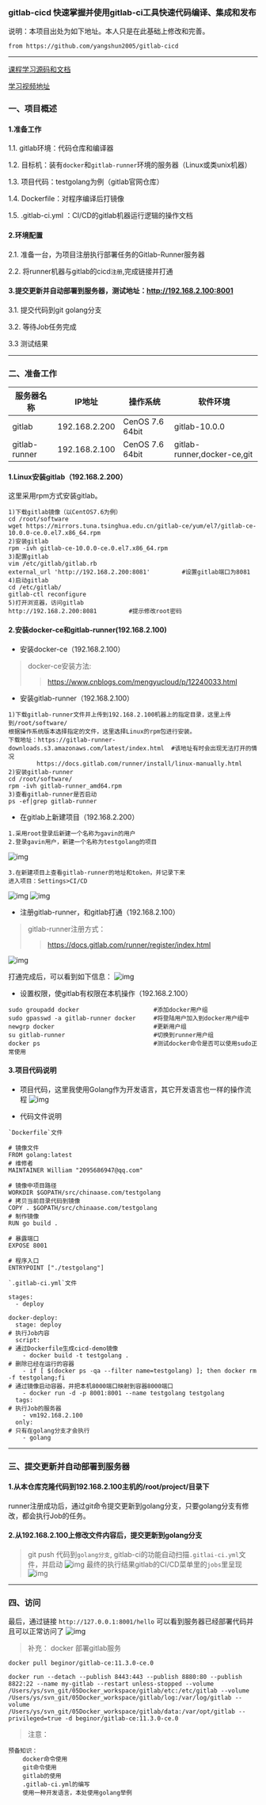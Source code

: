 ### gitlab-cicd   快速掌握并使用gitlab-ci工具快速代码编译、集成和发布

说明：本项目出处为如下地址。本人只是在此基础上修改和完善。
```
from https://github.com/yangshun2005/gitlab-cicd
```
---

[课程学习源码和文档](https://github.com/yangshun2005/gitlab-cicd)

[学习视频地址](https://www.bilibili.com/video/av92022124/)

### 一、项目概述

#### 1.准备工作

1.1. gitlab环境：代码仓库和编译器

1.2. 目标机：装有`docker`和`gitlab-runner`环境的服务器（Linux或类unix机器）

1.3. 项目代码：testgolang为例（gitlab官网仓库）

1.4. Dockerfile：对程序编译后打镜像

1.5. .gitlab-ci.yml ：CI/CD的gitlab机器运行逻辑的操作文档

#### 2.环境配置

2.1. 准备一台，为项目注册执行部署任务的Gitlab-Runner服务器

2.2. 将runner机器与gitlab的cicd`注册`,完成链接并打通

#### 3.提交更新并自动部署到服务器，测试地址：http://192.168.2.100:8001

3.1. 提交代码到git golang分支

3.2. 等待Job任务完成

3.3 测试结果

---

### 二、准备工作

|服务器名称|IP地址|操作系统|软件环境|
|--------|-----|-----|-----|
|gitlab|192.168.2.200|CenOS 7.6 64bit|gitlab-10.0.0|
|gitlab-runner|192.168.2.100|CenOS 7.6 64bit|gitlab-runner,docker-ce,git|

#### 1.Linux安装gitlab（192.168.2.200）

这里采用rpm方式安装gitlab。
```
1)下载gitlab镜像（以CentOS7.6为例）
cd /root/software
wget https://mirrors.tuna.tsinghua.edu.cn/gitlab-ce/yum/el7/gitlab-ce-10.0.0-ce.0.el7.x86_64.rpm
2)安装gitlab
rpm -ivh gitlab-ce-10.0.0-ce.0.el7.x86_64.rpm
3)配置gitlab
vim /etc/gitlab/gitlab.rb
external_url 'http://192.168.2.200:8081'         #设置gitlab端口为8081
4)启动gitlab
cd /etc/gitlab/
gitlab-ctl reconfigure
5)打开浏览器，访问gitlab
http://192.168.2.200:8081         #提示修改root密码
```

#### 2.安装docker-ce和gitlab-runner(192.168.2.100)

* 安装docker-ce（192.168.2.100）
>docker-ce安装方法:
>> https://www.cnblogs.com/mengyucloud/p/12240033.html

* 安装gitlab-runner（192.168.2.100）
```
1)下载gitlab-runner文件并上传到192.168.2.100机器上的指定目录，这里上传到/root/software/
根据操作系统版本选择指定的文件，这里选择Linux的rpm包进行安装。
下载地址：https://gitlab-runner-downloads.s3.amazonaws.com/latest/index.html  #该地址有时会出现无法打开的情况
        https://docs.gitlab.com/runner/install/linux-manually.html
2)安装gitlab-runner
cd /root/software/
rpm -ivh gitlab-runner_amd64.rpm
3)查看gitlab-runner是否启动
ps -ef|grep gitlab-runner
```

* 在gitlab上新建项目（192.168.2.200）
```
1.采用root登录后新建一个名称为gavin的用户
2.登录gavin用户，新建一个名称为testgolang的项目
```
![img](./imgs/1gitlab.jpg)
```
3.在新建项目上查看gitlab-runner的地址和token，并记录下来
进入项目：Settings>CI/CD
```
![img](./imgs/2gitlab.jpg)
![img](./imgs/3gitlab.jpg)

* 注册gitlab-runner，和gitlab打通（192.168.2.100）
>gitlab-runner注册方式：
>>  https://docs.gitlab.com/runner/register/index.html

![img](./imgs/4gitlab.jpg)

打通完成后，可以看到如下信息：
![img](./imgs/5gitlab.jpg)

* 设置权限，使gitlab有权限在本机操作（192.168.2.100）
```
sudo groupadd docker                     #添加docker用户组
sudo gpasswd -a gitlab-runner docker     #将登陆用户加入到docker用户组中
newgrp docker                            #更新用户组
su gitlab-runner                         #切换到runner用户组
docker ps                                #测试docker命令是否可以使用sudo正常使用
```

#### 3.项目代码说明

* 项目代码，这里我使用Golang作为开发语言，其它开发语言也一样的操作流程
![img](./imgs/WX20200226-162255@2x.png)

* 代码文件说明
```
`Dockerfile`文件
```

```
# 镜像文件
FROM golang:latest
# 维修者
MAINTAINER William "2095686947@qq.com"

# 镜像中项目路径
WORKDIR $GOPATH/src/chinaase.com/testgolang
# 拷贝当前目录代码到镜像
COPY . $GOPATH/src/chinaase.com/testgolang
# 制作镜像
RUN go build .

# 暴露端口
EXPOSE 8001

# 程序入口
ENTRYPOINT ["./testgolang"]
```

```
`.gitlab-ci.yml`文件
```

```
stages:
  - deploy

docker-deploy:
  stage: deploy
# 执行Job内容
  script:
# 通过Dockerfile生成cicd-demo镜像
    - docker build -t testgolang .
# 删除已经在运行的容器
    - if [ $(docker ps -qa --filter name=testgolang) ]; then docker rm -f testgolang;fi
# 通过镜像启动容器，并把本机8000端口映射到容器8000端口
    - docker run -d -p 8001:8001 --name testgolang testgolang
  tags:
# 执行Job的服务器
    - vm192.168.2.100
  only:
# 只有在golang分支才会执行
    - golang
```

---

### 三、提交更新并自动部署到服务器

#### 1.从本仓库克隆代码到192.168.2.100主机的/root/project/目录下

runner注册成功后，通过git命令提交更新到golang分支，只要golang分支有修改，都会执行Job的任务。

#### 2.从192.168.2.100上修改文件内容后，提交更新到golang分支

> git push 代码到`golang分支`, gitlab-ci的功能自动扫描`.gitlai-ci.yml`文件，并启动
![img](./imgs/6gitlab.jpg)
> 最终的执行结果gitlab的CI/CD菜单里的`jobs`里呈现
![img](./imgs/7gitlab.jpg)

---

### 四、访问
最后，通过链接 `http://127.0.0.1:8001/hello` 可以看到服务器已经部署代码并且可以正常访问了
![img](./imgs/8gitlab.jpg)

> 补充： docker 部署gitlab服务

```
docker pull beginor/gitlab-ce:11.3.0-ce.0

docker run --detach --publish 8443:443 --publish 8880:80 --publish 8822:22 --name my-gitlab --restart unless-stopped --volume /Users/ys/svn_git/05Docker_workspace/gitlab/etc:/etc/gitlab --volume /Users/ys/svn_git/05Docker_workspace/gitlab/log:/var/log/gitlab --volume /Users/ys/svn_git/05Docker_workspace/gitlab/data:/var/opt/gitlab --privileged=true -d beginor/gitlab-ce:11.3.0-ce.0
```

> 注意：

```
预备知识：
    docker命令使用
    git命令使用
    gitlab的使用
    .gitlab-ci.yml的编写
    使用一种开发语言，本处使用golang举例
```

